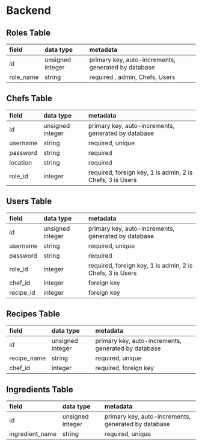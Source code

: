 # Backend

## Roles Table

| field     | data type        | metadata                                                    |
| :-------- | :--------------- | :-----------------------------------------------------------|
| id        | unsigned integer | primary key, auto-increments, generated by database         |
| role_name | string           | required , admin, Chefs, Users                              |


## Chefs Table

| field     | data type        | metadata                                                    |
| :-------- | :--------------- | :-----------------------------------------------------------|
| id        | unsigned integer | primary key, auto-increments, generated by database         |
| username  | string           | required, unique                                            |
| password  | string           | required                                                    |
| location  | string           | required                                                    |
| role_id   | integer          | required, foreign key, 1 is admin, 2 is Chefs, 3 is Users   |

## Users Table 

| field     | data type        | metadata                                                    |
| :-------- | :--------------- | :-----------------------------------------------------------|
| id        | unsigned integer | primary key, auto-increments, generated by database         |
| username  | string           | required, unique                                            |
| password  | string           | required                                                    |
| role_id   | integer          | required, foreign key, 1 is admin, 2 is Chefs, 3 is Users   |
| chef_id   | integer          | foreign key                                                 |
| recipe_id | integer          | foreign key                                                 |


## Recipes Table 

| field       | data type        | metadata                                                    |
| :-----------| :--------------- | :-----------------------------------------------------------|
| id          | unsigned integer | primary key, auto-increments, generated by database         |
| recipe_name | string           | required, unique                                            |
| chef_id     | integer          | required, foreign key                                       |

## Ingredients Table

| field           | data type        | metadata                                                    |
| :---------------| :--------------- | :-----------------------------------------------------------|
| id              | unsigned integer | primary key, auto-increments, generated by database         |
| ingredient_name | string           | required, unique                                            |